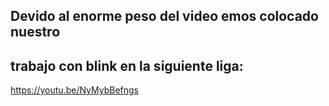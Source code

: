 ## Devido al enorme peso del video emos colocado nuestro
## trabajo con blink en la siguiente liga:
https://youtu.be/NyMybBefngs

